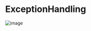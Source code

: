 ﻿# ExceptionHandling
![image](https://github.com/nallaperumal007/ExceptionHandling/assets/139489689/a7a192e3-88ca-40ed-ac45-63ae5556a9cd)
